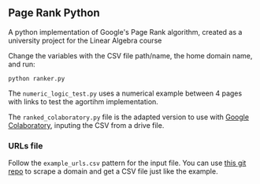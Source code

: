 ## Page Rank Python

A python implementation of Google's Page Rank algorithm, created as a university project for the Linear Algebra course


Change the variables with the CSV file path/name, the home domain name, and run:

`python ranker.py`

The `numeric_logic_test.py` uses a numerical example between 4 pages with links to test the agortihm implementation.

The `ranked_colaboratory.py` file is the adapted version to use with [Google Colaboratory](https://colab.research.google.com/), inputing the CSV from a drive file.

### URLs file
Follow the `example_urls.csv` pattern for the input file.
You can use [this git repo](https://github.com/georgerappel/domain-links-scraper) to scrape a domain and get a CSV file just like the example.
